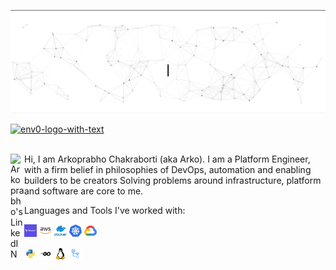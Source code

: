 ![AboutMe.gif](./assets/animation.gif)
<p align="left">
  <a href="https://www.linkedin.com/in/ronny-orot-0b8359104/" target="blank">
    <img src="https://github-readme-stats.vercel.app/api?username=Arkoprabho&show_icons=true&count_private=true&theme=onedark&hide=stars&rank_icon=github&show=reviews,prs_merged" alt="env0-logo-with-text" width="20%">
  </a>
</p>
<br />


<a href="https://www.linkedin.com/in/Arkoprabho/">
  <img align="left" alt="Arkoprabho's LinkedIN" width="22px" src="https://cdn.simpleicons.org/linkedin" />
</a>
Hi, I am Arkoprabho Chakraborti (aka Arko).
I am a Platform Engineer, with a firm belief in philosophies of DevOps, automation and enabling builders to be creators
Solving problems around infrastructure, platform and software are core to me.

Languages and Tools I've worked with:

<code><img height="20" src="https://raw.githubusercontent.com/github/explore/main/topics/terraform/terraform.png"></code>
<code><img height="20" src="https://raw.githubusercontent.com/github/explore/main/topics/aws/aws.png"></code>
<code><img height="20" src="https://raw.githubusercontent.com/github/explore/main/topics/docker/docker.png"></code>
<code><img height="20" src="https://raw.githubusercontent.com/github/explore/main/topics/kubernetes/kubernetes.png"></code>
<code><img height="20" src="https://raw.githubusercontent.com/github/explore/main/topics/google-cloud/google-cloud.png"></code>

<code><img height="20" src="https://raw.githubusercontent.com/github/explore/main/topics/python/python.png"></code>
<code><img height="20" src="https://raw.githubusercontent.com/github/explore/main/topics/go/go.png"></code>
<code><img height="20" src="https://raw.githubusercontent.com/github/explore/main/topics/linux/linux.png"></code>
<code><img height="20" src="https://raw.githubusercontent.com/github/explore/main/topics/actions/actions.png"></code>

